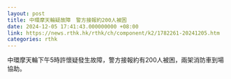 ```yaml
---
layout: post
title: 中環摩天輪疑故障　警方接報約200人被困
date: 2024-12-05 17:41:43.000000000 +08:00
link: https://news.rthk.hk/rthk/ch/component/k2/1782261-20241205.htm
categories: rthk
---
```


中環摩天輪下午5時許懷疑發生故障，警方接報約有200人被困，兩架消防車到場協助。
